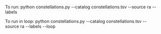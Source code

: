 To run: 
python constellations.py --catalog constellations.tsv --source ra --labels

To run in loop:
python constellations.py --catalog constellations.tsv --source ra --labels --loop